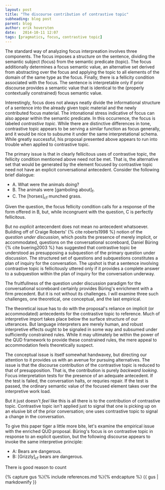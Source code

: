 ```yaml
---
layout: post
title: "The discourse contribution of contrastive topic"
subheading: blog post
parent: blog
author: erik hoversten
date:   2014-10-11 12:07
tags: [pragmatics, focus, contrastive topic]
---
```


The standard way of analyzing focus interpreation involves three components.  The focus imposes a structure on the sentence, dividing the semantic subject (focus) from the semantic predicate (topic).  The focus additionally determines a focus semantic value, an alternative set derived from abstracting over the focus and applying the topic to all elements of the domain of the same type as the focus.  Finally, there is a fellicity condition associated with the focus.  The sentence is interpretable only if prior discourse provides a semantic value that is identical to the (properly contextually constrained) focus semantic value.

Interestingly, focus does not always neatly divide the informational structure of a sentence into the already given topic material and the newly contributed focus material. The intonational stress indicative of focus can also appear within the semantic predicate.  In this occurrence, the focus is labeled _contrastive topic_. While there are distinctive differences in tone, contrastive topic appears to be serving a similar function as focus generally, and it would be nice to subsume it under the same interpretational schema. While greatly successful, his proposal presented above appears to run into trouble when applied to contrastive topic.

The primary issue is that in clearly fellicitous uses of contrastive topic, the fellicity condition mentioned above need not be met.  That is, the alternative set that would be generated by the element focused by contrastive topic need not have an explicit conversational antecedent. Consider the following brief dialogue:

+ A. What were the animals doing?
+ B. The animals were [gamboling about]<sub>f</sub>.
+ C. The [horses]<sub>cf</sub> munched grass.

Given the question, the focus fellicity condition calls for a response of the form offered in B, but, while incongruent with the question, C is perfectly fellicitous.

But no _explicit_ antecendent does not mean no antecedent whatsoever. Building off of Craige Roberts' {% cite roberts1998 %} notion of the _question under discussion_, which posits the presence of merely implicit, or accommodated, questions on the conversational scoreboard, Daniel B&#252;ring {% cite buering2003 %} has suggested that contrastive topic be understood as presupposing a subquestion of the primary question under discussion.  The structured set of questions and subquestions constitutes a plan of inquiry for the conversation.  The upshot is that a sentence involving contrastive topic is fellicitously uttered only if it provides a complete answer to a subquestion within the plan of inquiry for the conversation underway.

The fruitfullness of the question under discussion paradigm for the conversational scoreboard certainly provides B&#252;ring's enrichment with a firm precedent.  But it is not without its challenges.  I will examine three such challenges, one theoretical, one conceptual, and the last empirical.

The theoretical issue has to do with the proposal's reliance on implicit (or accommodated) antecedents for the contrastive topic to reference.  Much of interpretive import takes place below the surface structure of our utterances.  But language interpreters are merely human, and robust interpretive effects ought to be signaled in some way and subsumed under sufficiently constrained rules.  While it may ultimately be within the power of the QUD framework to provide these constrained rules, the mere appeal to accommodation feels theoretically suspect.

The conceptual issue is itself somewhat handwavey, but directing our attention to it provides us with an avenue for pursuing alternatives. The issue is that the discourse contribution of the contrastive topic is reduced to that of presupposition.  That is, the contribution is purely _backward looking_.  Focus interpretation tests for the presence of an adequate antecedent.  If the test is failed, the conversation halts, or requries repair. If the test is passed, the ordinary semantic value of the focused element takes over the interpretive work load. 

But it just doesn't _feel_ like this is all there is to the contribution of contrastive topic.  Contrastive topic isn't applied just to signal that one is picking up on an elusive bit of the prior conversation; one uses contrastive topic to signal a change in the conversation.

To give this paper tiger a little more bite, let's examine the empirical issue with the enriched QUD proposal.  B&#252;ring's focus is on contrastive topic in response to an explicit question, but the following discourse appears to invoke the same interpretive principle:

+ A: Bears are dangerous.
+ B: [Grizzly]<sub>cf</sub> bears are dangerous.

There is good reason to count 

{% capture gus %}{% include references.md %}{% endcapture %}
{{ gus | markdownify }}